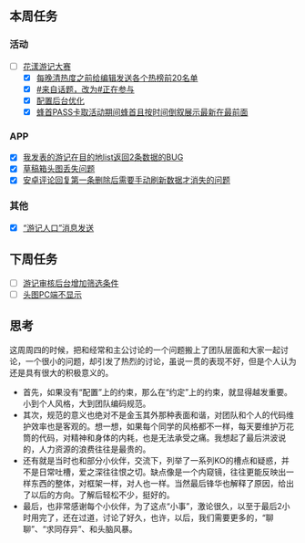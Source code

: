 ## 本周任务

### 活动
- [ ] [花漾游记大赛](https://wiki.mafengwo.cn/pages/viewpage.action?pageId=14007532)
 	- [x] [每晚清热度之前给编辑发送各个热榜前20名单](https://jira.mafengwo.cn/browse/COMMUNITY-1713)
 	- [x] [#来自话题，改为#正在参与](https://jira.mafengwo.cn/browse/COMMUNITY-1718)
 	- [x] [配置后台优化](https://jira.mafengwo.cn/browse/COMMUNITY-1715)
 	- [x] [蜂首PASS卡取活动期间蜂首且按时间倒叙展示最新在最前面](https://jira.mafengwo.cn/browse/COMMUNITY-1719)

### APP
- [x] [我发表的游记在目的地list返回2条数据的BUG](https://jira.mafengwo.cn/browse/MFWAPPAND-3286)
- [x] [草稿箱头图丢失问题](https://jira.mafengwo.cn/browse/MFWAPPAND-3302)
- [x] [安卓评论回复第一条删除后需要手动刷新数据才消失的问题](https://jira.mafengwo.cn/browse/MFWAPPAND-3293)

### 其他
- [x] [“游记人口”消息发送](https://jira.mafengwo.cn/browse/COMMUNITY-1707)

## 下周任务

- [ ] [游记审核后台增加筛选条件](https://jira.mafengwo.cn/browse/COMMUNITY-1723)
- [ ] [头图PC端不显示](https://jira.mafengwo.cn/browse/COMMUNITY-1716)

## 思考
这周周四的时候，把和经常和主公讨论的一个问题搬上了团队层面和大家一起讨论，一个很小的问题，却引发了热烈的讨论，虽说一贯的表现不好，但是个人认为还是具有很大的积极意义的。

- 首先，如果没有“配置”上的约束，那么在“约定”上的约束，就显得越发重要。小到个人风格，大到团队编码规范。
- 其次，规范的意义也绝对不是金玉其外那种表面和谐，对团队和个人的代码维护效率也是客观的。想一想，如果每个同学的风格都不一样，每天要维护万花筒的代码，对精神和身体的内耗，也是无法承受之痛。我想起了最后洪波说的，人力资源的浪费往往是最贵的。
- 还有就是当时也和部分小伙伴，交流下，列举了一系列KO的槽点和疑惑，并不是日常吐槽，爱之深往往恨之切。缺点像是一个内窥镜，往往更能反映出一样东西的整体，对框架一样，对人也一样。当然最后锋华也解释了原因，给出了以后的方向。了解后轻松不少，挺好的。
- 最后，也非常感谢每个小伙伴，为了这点“小事”，激论很久，以至于最后2小时用完了，还在过道，讨论了好久，也许，以后，我们需要更多的，“聊聊”、“求同存异”、和头脑风暴。

